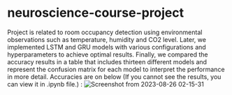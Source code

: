 # neuroscience-course-project
Project is related to room occupancy detection using environmental observations such as temperature, humidity and CO2 level.
Later, we implemented LSTM and GRU models with various configurations and hyperparameters to achieve optimal results.
Finally, we compared the accuracy results in a table that includes thirteen different models and represent the confusion matrix for each model to interpret the performance in more detail.
Accuracies are on below (If you cannot see the results, you can view it in .ipynb file.) :
![Screenshot from 2023-08-26 02-15-31](https://github.com/gamma19/neuroscience-python-project/assets/61944226/ce51d533-cb29-4430-8581-249eeeb71da4)
